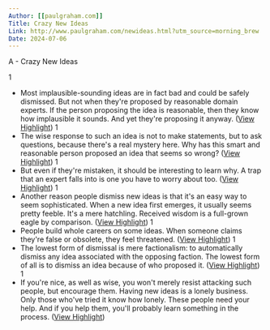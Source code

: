 ```yaml
---
Author: [[paulgraham.com]]
Title: Crazy New Ideas
Link: http://www.paulgraham.com/newideas.html?utm_source=morning_brew
Date: 2024-07-06
---
```

A - Crazy New Ideas

1
- Most implausible-sounding ideas are in fact bad and could be safely dismissed. But not when they're proposed by reasonable domain experts. If the person proposing the idea is reasonable, then they know how implausible it sounds. And yet they're proposing it anyway. ([View Highlight](https://instapaper.com/read/1414590020/16479733))
1
- The wise response to such an idea is not to make statements, but to ask questions, because there's a real mystery here. Why has this smart and reasonable person proposed an idea that seems so wrong? ([View Highlight](https://instapaper.com/read/1414590020/16479760))
1
- But even if they're mistaken, it should be interesting to learn why. A trap that an expert falls into is one you have to worry about too. ([View Highlight](https://instapaper.com/read/1414590020/16479764))
1
- Another reason people dismiss new ideas is that it's an easy way to seem sophisticated. When a new idea first emerges, it usually seems pretty feeble. It's a mere hatchling. Received wisdom is a full-grown eagle by comparison. ([View Highlight](https://instapaper.com/read/1414590020/16479769))
1
- People build whole careers on some ideas. When someone claims they're false or obsolete, they feel threatened. ([View Highlight](https://instapaper.com/read/1414590020/16479779))
1
- The lowest form of dismissal is mere factionalism: to automatically dismiss any idea associated with the opposing faction. The lowest form of all is to dismiss an idea because of who proposed it. ([View Highlight](https://instapaper.com/read/1414590020/16479780))
1
- If you're nice, as well as wise, you won't merely resist attacking such people, but encourage them. Having new ideas is a lonely business. Only those who've tried it know how lonely. These people need your help. And if you help them, you'll probably learn something in the process. ([View Highlight](https://instapaper.com/read/1414590020/16479851))
